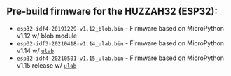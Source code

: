 ## Pre-build firmware for the HUZZAH32 (ESP32):

- `esp32-idf4-20191229-v1.12_blob.bin` - Firmware based on MicroPython v1.12 w/ blob module 
- `esp32-idf3-20210418-v1.14_ulab.bin` - Firmware based on MicroPython v1.14 w/ [`ulab`](https://github.com/v923z/micropython-ulab)
- `esp32-idf4-20210501-v1.15_ulab.bin` - Firmware based on MicroPython v1.15 release w/ [`ulab`](https://github.com/v923z/micropython-ulab)
